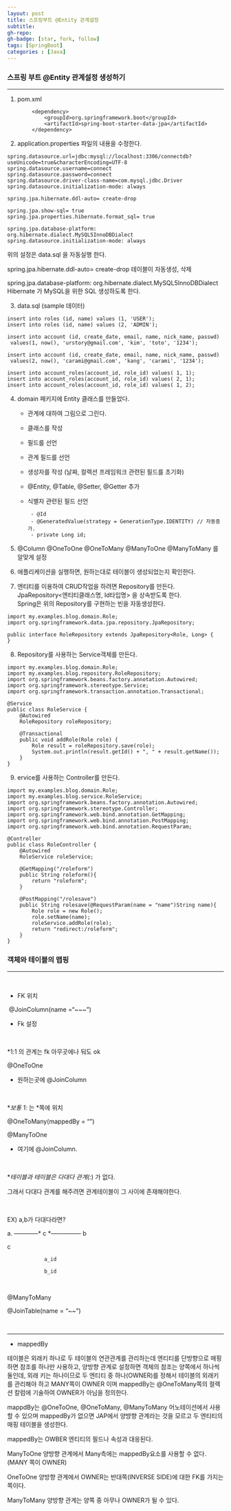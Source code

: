 ```yaml
---
layout: post
title: 스프링부트 @Entity 관계설정
subtitle: 
gh-repo: 
gh-badge: [star, fork, follow]
tags: [SpringBoot]
categories : [Java]
---
```


### 스프링 부트 @Entity 관계설정 생성하기
---

1. pom.xml

~~~
		<dependency>
			<groupId>org.springframework.boot</groupId>
			<artifactId>spring-boot-starter-data-jpa</artifactId>
		</dependency>
~~~

2. application.properties 파일의 내용을 수정한다.

~~~
spring.datasource.url=jdbc:mysql://localhost:3306/connectdb?useUnicode=true&characterEncoding=UTF-8
spring.datasource.username=connect
spring.datasource.password=connect
spring.datasource.driver-class-name=com.mysql.jdbc.Driver
spring.datasource.initialization-mode: always

spring.jpa.hibernate.ddl-auto= create-drop

spring.jpa.show-sql= true
spring.jpa.properties.hibernate.format_sql= true

spring.jpa.database-platform: org.hibernate.dialect.MySQL5InnoDBDialect
spring.datasource.initialization-mode: always

~~~

위의 설정은 data.sql 을 자동실행 한다.

spring.jpa.hibernate.ddl-auto= create-drop
테이블이 자동생성, 삭제

spring.jpa.database-platform: org.hibernate.dialect.MySQL5InnoDBDialect
Hibernate 가 MySQL을 위한 SQL 생성하도록 한다.

3. data.sql (sample 데이터)

~~~
insert into roles (id, name) values (1, 'USER');
insert into roles (id, name) values (2, 'ADMIN');

insert into account (id, create_date, email, name, nick_name, passwd)
 values(1, now(), 'urstory@gmail.com', 'kim', 'toto', '1234');

insert into account (id, create_date, email, name, nick_name, passwd)
 values(2, now(), 'carami@gmail.com', 'kang', 'carami', '1234');

insert into account_roles(account_id, role_id) values( 1, 1);
insert into account_roles(account_id, role_id) values( 2, 1);
insert into account_roles(account_id, role_id) values( 1, 2);
~~~

4. domain 패키지에 Entity 클래스를 만들었다.
     - 관계에 대하여 그림으로 그린다.

     - 클래스를 작성

     - 필드를 선언

     - 관계 필드를 선언

     - 생성자를 작성 (날짜, 컬렉션 프레임워크 관련된 필드를 초기화)

     - @Entity, @Table, @Setter, @Getter 추가

     - 식별자 관련된 필드 선언

            - @Id  
            - @GeneratedValue(strategy = GenerationType.IDENTITY) // 자동증가.  
            - private Long id;  

5. @Column @OneToOne @OneToMany @ManyToOne @ManyToMany 를 알맞게 설정  

6. 애플리케이션을 실행하면, 원하는대로 테이블이 생성되었는지 확인한다.

7. 엔티티를 이용하여 CRUD작업을 하려면 Repository를 만든다.  
    JpaRepository<엔티티클래스명, Id타입명> 을 상속받도록 한다.  
    Spring은 위의 Repository를 구현하는 빈을 자동생성한다.  

~~~
import my.examples.blog.domain.Role;
import org.springframework.data.jpa.repository.JpaRepository;

public interface RoleRepository extends JpaRepository<Role, Long> {
}
~~~

8. Repository를 사용하는 Service객체를 만든다.

~~~
import my.examples.blog.domain.Role;
import my.examples.blog.repository.RoleRepository;
import org.springframework.beans.factory.annotation.Autowired;
import org.springframework.stereotype.Service;
import org.springframework.transaction.annotation.Transactional;

@Service
public class RoleService {
    @Autowired
    RoleRepository roleRepository;

    @Transactional
    public void addRole(Role role) {
        Role result = roleRepository.save(role);
        System.out.println(result.getId() + ", " + result.getName());
    }
}
~~~

9. ervice를 사용하는 Controller를 만든다.

~~~
import my.examples.blog.domain.Role;
import my.examples.blog.service.RoleService;
import org.springframework.beans.factory.annotation.Autowired;
import org.springframework.stereotype.Controller;
import org.springframework.web.bind.annotation.GetMapping;
import org.springframework.web.bind.annotation.PostMapping;
import org.springframework.web.bind.annotation.RequestParam;

@Controller
public class RoleController {
    @Autowired
    RoleService roleService;

    @GetMapping("/roleform")
    public String roleform(){
        return "roleform";
    }

    @PostMapping("/rolesave")
    public String rolesave(@RequestParam(name = "name")String name){
        Role role = new Role();
        role.setName(name);
        roleService.addRole(role);
        return "redirect:/roleform";
    }
}
~~~


### 객체와 테이블의 맵핑

---


​

* FK 위치

​
@JoinColumn(name =“~~~”)

 - Fk 설정

​

*1:1 의 관계는 fk 아무곳에나 둬도 ok

@OneToOne

 - 원하는곳에 @JoinColumn

​

**보통 1:* 는 *쪽에 위치

@OneToMany(mappedBy = “”)

@ManyToOne

 - 여기에 @JoinColumn.

​

***테이블과 테이블은 다대다 관계(*:*) 가 없다.

그래서 다대다 관계를 해주려면 관계테이블이 그 사이에 존재해야한다.

​

EX) a,b가 다대다라면? 

a.   ————*  c  *————— b


c
~~~
            a_id

            b_id 
~~~

​

@ManyToMany

@JoinTable(name = “~~”)

​

---
* mappedBy


테이블은 외래키 하나로 두 테이블의 연관관계를 관리하는데 엔티티를 단방향으로 매핑하면 참조를 하나만 사용하고, 양방향 관계로 설정하면 객체의 참조는 양쪽에서 하나씩 둘인데, 외래 키는 하나이므로 두 엔티티 중 하나(OWNER)를 정해서 테이블의 외래키를 관리해야 하고 MANY쪽이 OWNER 이며 mappedBy는 @OneToMany쪽의 컬렉션 칼럼에 기술하여 OWNER가 아님을 정의한다.  

mappdBy는 @OneToOne, @OneToMany, @ManyToMany 어노테이션에서 사용할 수 있으며 mappedBy가 없으면 JAP에서 양뱡향 관계라는 것을 모르고 두 엔티티의 매핑 테이블을 생성한다.  

mappedBy는 OWBER 엔티티의 필드나 속성과 대응된다.

ManyToOne 양방향 관계에서 Many측에는 mappedBy요소를 사용할 수 없다.(MANY 쪽이 OWNER)

OneToOne 양방향 관계에서 OWNER는 반대쪽(INVERSE SIDE)에 대한 FK를 가지는 쪽이다.

ManyToMany 양방향 관계는 양쪽 중 아무나 OWNER가 될 수 있다.

